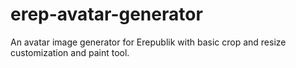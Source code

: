 # erep-avatar-generator
An avatar image generator for Erepublik with basic crop and resize customization and paint tool.
